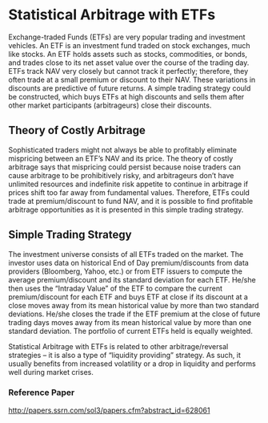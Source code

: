 # Statistical Arbitrage with ETFs

Exchange-traded Funds (ETFs) are very popular trading and investment vehicles. An ETF is an investment fund traded on stock exchanges, much like stocks. An ETF holds assets such as stocks, commodities, or bonds, and trades close to its net asset value over the course of the trading day. ETFs track NAV very closely but cannot track it perfectly; therefore, they often trade at a small premium or discount to their NAV. These variations in discounts are predictive of future returns. A simple trading strategy could be constructed, which buys ETFs at high discounts and sells them after other market participants (arbitrageurs) close their discounts.

## Theory of Costly Arbitrage

Sophisticated traders might not always be able to profitably eliminate mispricing between an ETF’s NAV and its price. The theory of costly arbitrage says that mispricing could persist because noise traders can cause arbitrage to be prohibitively risky, and arbitrageurs don’t have unlimited resources and indefinite risk appetite to continue in arbitrage if prices shift too far away from fundamental values. Therefore, ETFs could trade at premium/discount to fund NAV, and it is possible to find profitable arbitrage opportunities as it is presented in this simple trading strategy.

## Simple Trading Strategy

The investment universe consists of all ETFs traded on the market. The investor uses data on historical End of Day premium/discounts from data providers (Bloomberg, Yahoo, etc.) or from ETF issuers to compute the average premium/discount and its standard deviation for each ETF. He/she then uses the “Intraday Value” of the ETF to compare the current premium/discount for each ETF and buys ETF at close if its discount at a close moves away from its mean historical value by more than two standard deviations. He/she closes the trade if the ETF premium at the close of future trading days moves away from its mean historical value by more than one standard deviation. The portfolio of current ETFs held is equally weighted.

Statistical Arbitrage with ETFs is related to other arbitrage/reversal strategies – it is also a type of “liquidity providing” strategy. As such, it usually benefits from increased volatility or a drop in liquidity and performs well during market crises.

### Reference Paper

http://papers.ssrn.com/sol3/papers.cfm?abstract_id=628061
